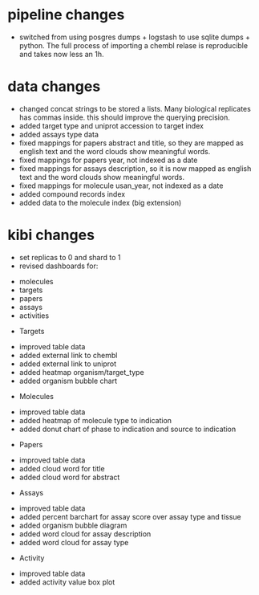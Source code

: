 pipeline changes
================
- switched from using posgres dumps + logstash to use sqlite dumps + python. The full process of importing a chembl relase is reproducible and takes now less an 1h.

data changes
============
- changed concat strings to be stored a lists. Many biological replicates has commas inside. this should improve the querying precision.
- added target type and uniprot accession to target index
- added assays type data
- fixed mappings for papers abstract and title, so they are mapped as english text and the word clouds show meaningful words.
- fixed mappings for papers year, not indexed as a date
- fixed mappings for assays description, so it is now mapped as english text and the word clouds show meaningful words.
- fixed mappings for molecule usan_year, not indexed as a date
- added compound records index
- added data to the molecule index (big extension)

kibi changes
============

- set replicas to 0 and shard to 1
- revised dashboards for:

* molecules
* targets
* papers
* assays
* activities


- Targets

* improved table data
* added external link to chembl
* added external link to uniprot
* added heatmap organism/target_type
* added organism bubble chart

- Molecules

* improved table data
* added heatmap of molecule type to indication
* added donut chart of phase to indication and source to indication


- Papers

* improved table data
* added cloud word for title
* added cloud word for abstract

- Assays

* improved table data
* added percent barchart for assay score over assay type and tissue
* added organism bubble diagram
* added word cloud for assay description
* added word cloud for assay type


- Activity

* improved table data
* added activity value box plot
